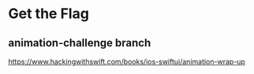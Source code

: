 # Get the Flag

## animation-challenge branch
https://www.hackingwithswift.com/books/ios-swiftui/animation-wrap-up
